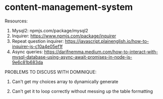 # content-management-system

Resources:
1. Mysql2: npmjs.com/package/mysql2
2. Inquirer: https://www.npmjs.com/package/inquirer
3. Repeat question inquirer: https://javascript.plainenglish.io/how-to-inquirer-js-c10a4e05ef1f
4. Async queries: https://darifnemma.medium.com/how-to-interact-with-mysql-database-using-async-await-promises-in-node-js-9e6c81b683da

PROBLEMS TO DISCUSS WITH DOMINIQUE:

1. Can't get my choices array to dynamically generate
<!-- 2. If I choose addRole, it asks the right questions but then moves on to the addEmp questions -->
2. Can't get it to loop correctly without messing up the table formatting